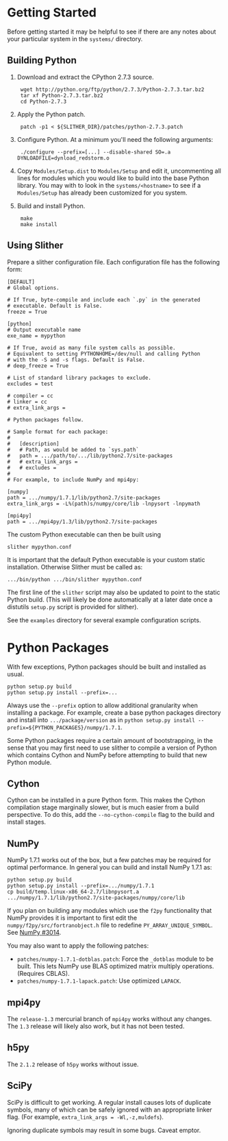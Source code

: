 Getting Started
===============

Before getting started it may be helpful to see if there are any
notes about your particular system in the `systems/` directory.

Building Python
---------------

1. Download and extract the CPython 2.7.3 source.

        wget http://python.org/ftp/python/2.7.3/Python-2.7.3.tar.bz2
        tar xf Python-2.7.3.tar.bz2
        cd Python-2.7.3

2. Apply the Python patch.

        patch -p1 < ${SLITHER_DIR}/patches/python-2.7.3.patch

3. Configure Python. At a minimum you'll need the following arguments:

        ./configure --prefix=[...] --disable-shared SO=.a DYNLOADFILE=dynload_redstorm.o

4. Copy `Modules/Setup.dist` to `Modules/Setup` and edit it, uncommenting
   all lines for modules which you would like to build into the base
   Python library.  You may with to look in the `systems/<hostname>` to see
   if a `Modules/Setup` has already been customized for you system.

5. Build and install Python.

        make
        make install


Using Slither
-------------

Prepare a slither configuration file. Each configuration file has the
following form:

    [DEFAULT]
    # Global options.

    # If True, byte-compile and include each `.py` in the generated
    # executable. Default is False.
    freeze = True

    [python]
    # Output executable name
    exe_name = mypython

    # If True, avoid as many file system calls as possible.
    # Equivalent to setting PYTHONHOME=/dev/null and calling Python
    # with the -S and -s flags. Default is False.
    # deep_freeze = True

    # List of standard library packages to exclude.
    excludes = test

    # compiler = cc
    # linker = cc
    # extra_link_args =

    # Python packages follow.

    # Sample format for each package:
    #
    #   [description]
    #   # Path, as would be added to `sys.path`
    #   path = .../path/to/.../lib/python2.7/site-packages
    #   # extra_link_args =
    #   # excludes =
    #
    # For example, to include NumPy and mpi4py:

    [numpy]
    path = .../numpy/1.7.1/lib/python2.7/site-packages
    extra_link_args = -L%(path)s/numpy/core/lib -lnpysort -lnpymath

    [mpi4py]
    path = .../mpi4py/1.3/lib/python2.7/site-packages


The custom Python executable can then be built using

    slither mypython.conf

It is important that the default Python executable is your custom
static installation. Otherwise Slither must be called as:

    .../bin/python .../bin/slither mypython.conf

The first line of the `slither` script may also be updated to point to
the static Python build.  (This will likely be done automatically
at a later date once a distutils `setup.py` script is provided for
slither).

See the `examples` directory for several example configuration
scripts.


Python Packages
===============

With few exceptions, Python packages should be built and installed as
usual.

    python setup.py build
    python setup.py install --prefix=...

Always use the `--prefix` option to allow additional granularity
when installing a package. For example, create a base python packages
directory and install into `.../package/version` as in
`python setup.py install --prefix=${PYTHON_PACKAGES}/numpy/1.7.1`.

Some Python packages require a certain amount of bootstrapping, in the
sense that you may first need to use slither to compile a version of
Python which contains Cython and NumPy before attempting to build that
new Python module.


Cython
------

Cython can be installed in a pure Python form. This makes the Cython
compilation stage marginally slower, but is much easier from a build
perspective.  To do this, add the `--no-cython-compile` flag to the
build and install stages.

NumPy
-----

NumPy 1.7.1 works out of the box, but a few patches may be required
for optimal performance.  In general you can build and install NumPy
1.7.1 as:

    python setup.py build
    python setup.py install --prefix=.../numpy/1.7.1
    cp build/temp.linux-x86_64-2.7/libnpysort.a .../numpy/1.7.1/lib/python2.7/site-packages/numpy/core/lib

If you plan on building any modules which use the `f2py` functionality
that NumPy provides it is important to first edit the
`numpy/f2py/src/fortranobject.h` file to redefine
`PY_ARRAY_UNIQUE_SYMBOL`.  See [NumPy #3014](https://github.com/numpy/numpy/pull/3014).

You may also want to apply the following patches:

* `patches/numpy-1.7.1-dotblas.patch`: Force the `_dotblas` module
  to be built. This lets NumPy use BLAS optimized matrix multiply
  operations. (Requires CBLAS).
* `patches/numpy-1.7.1-lapack.patch`: Use optimized `LAPACK`.

mpi4py
------

The `release-1.3` mercurial branch of `mpi4py` works without any
changes.  The `1.3` release will likely also work, but it has not
been tested.

h5py
----

The `2.1.2` release of `h5py` works without issue.

SciPy
-----

SciPy is difficult to get working. A regular install causes lots of
duplicate symbols, many of which can be safely ignored with an
appropriate linker flag.  (For example, `extra_link_args =
-Wl,-z,muldefs`).

Ignoring duplicate symbols may result in some bugs. Caveat emptor.
